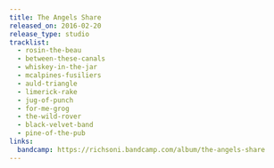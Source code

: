 ```yaml
---
title: The Angels Share
released_on: 2016-02-20
release_type: studio
tracklist:
  - rosin-the-beau
  - between-these-canals
  - whiskey-in-the-jar
  - mcalpines-fusiliers
  - auld-triangle
  - limerick-rake
  - jug-of-punch
  - for-me-grog
  - the-wild-rover
  - black-velvet-band
  - pine-of-the-pub
links:
  bandcamp: https://richsoni.bandcamp.com/album/the-angels-share
---
```

